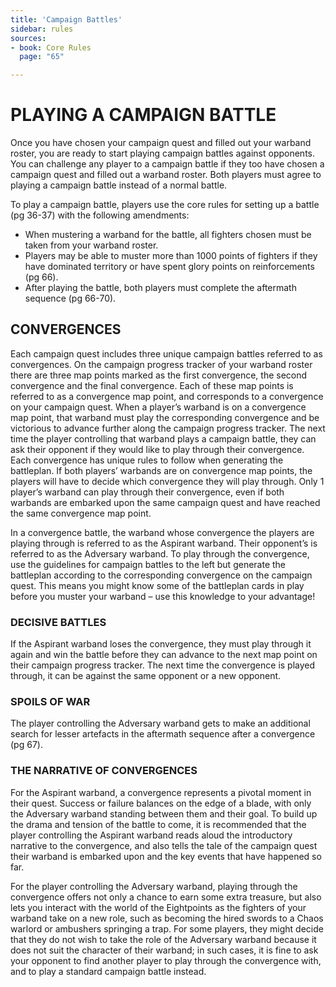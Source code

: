 ```yaml
---
title: 'Campaign Battles'
sidebar: rules
sources:
- book: Core Rules
  page: "65"

---
```

# PLAYING A CAMPAIGN BATTLE

Once you have chosen your campaign quest and filled out your warband roster, you are ready to start playing campaign battles against opponents. You can challenge any player to a campaign battle if they too have chosen a campaign quest and filled out a warband roster. Both players must agree to playing a campaign battle instead of a normal battle.

To play a campaign battle, players use the core rules for setting up a battle (pg 36-37) with the following amendments:

- When mustering a warband for the battle, all fighters chosen must be taken from your warband roster.
- Players may be able to muster more than 1000 points of fighters if they have dominated territory or have spent glory points on reinforcements (pg 66).
- After playing the battle, both players must complete the aftermath sequence (pg 66-70).

## CONVERGENCES

Each campaign quest includes three unique campaign battles referred to as convergences. On the campaign progress tracker of your warband roster there are three map points marked as the first convergence, the second convergence and  the final convergence. Each of these map points is referred to as a convergence map point, and corresponds to a convergence on your campaign quest.  When a player’s warband is on a convergence map point, that warband must play the corresponding convergence and be victorious to advance further along the campaign progress tracker. The next time the player controlling that warband plays a campaign battle, they can ask their opponent if they would like to play through their convergence.  Each convergence has unique rules to follow when generating the battleplan. If both players’ warbands are on convergence map points, the players will have to decide which convergence they will play through. Only 1 player’s warband can play through their convergence, even if both warbands are embarked upon the same campaign quest and have reached the same convergence map point.

In a convergence battle, the warband whose convergence the players are playing through is referred to as the Aspirant warband. Their opponent’s is referred to as the Adversary warband. To play through the convergence, use the guidelines for campaign battles to the left but generate the battleplan according to the corresponding convergence on the campaign quest. This means you might know some of the battleplan cards in play before you muster your warband – use this knowledge to your advantage!

### DECISIVE BATTLES

If the Aspirant warband loses the convergence, they must play through it again and win the battle before they can advance to the next map point on their campaign progress tracker. The next time the convergence is played through, it can be against the same opponent or a new opponent.

### SPOILS OF WAR

The player controlling the Adversary warband gets to make an additional search for lesser artefacts in the aftermath sequence after a convergence (pg 67).

### THE NARRATIVE OF CONVERGENCES

For the Aspirant warband, a convergence represents a pivotal moment in their quest. Success or failure balances on the edge of a blade, with only the Adversary warband standing between them and their goal. To build up the drama and tension of the battle to come, it is recommended that the player controlling the Aspirant warband reads aloud the introductory narrative to the convergence, and also tells the tale of the campaign quest their warband is embarked upon and the key events that have happened so far.

For the player controlling the Adversary warband, playing through the convergence offers not only a chance to earn some extra treasure, but also lets you interact with the world of the Eightpoints as the fighters of your warband take on a new role, such as becoming the hired swords to a Chaos warlord or ambushers springing a trap. For some players, they might decide that they do not wish to take the role of the Adversary warband because it does not suit the character of their warband; in such cases, it is fine to ask your opponent to find another player to play through the convergence with, and to play a standard campaign battle instead.

